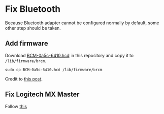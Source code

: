 # Fix Bluetooth
Because Bluetooth adapter cannot be configured normally by default, some other step should be taken.
## Add firmware
Download [BCM-0a5c-6410.hcd](./BCM-0a5c-6410.hcd) in this repository  and copy it to `/lib/firmware/brcm`.
```
sudo cp BCM-0a5c-6410.hcd /lib/firmware/brcm
```
Credit to [this post](https://bbs.archlinux.org/viewtopic.php?id=204739).
## Fix Logitech MX Master
Follow [this](./MX-Master-Fix.md)

